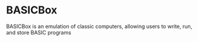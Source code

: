 # BASICBox
BASICBox is an emulation of classic computers, allowing users to write, run, and store BASIC programs

